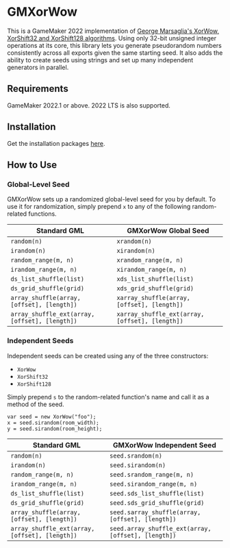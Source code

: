 # GMXorWow

This is a GameMaker 2022 implementation of [George Marsaglia's XorWow, XorShift32 and XorShift128 algorithms](https://www.jstatsoft.org/article/view/v008i14). Using only 32-bit unsigned integer operations at its core, this library lets you generate pseudorandom numbers consistently across all exports given the same starting seed. It also adds the ability to create seeds using strings and set up many independent generators in parallel.

## Requirements

GameMaker 2022.1 or above. 2022 LTS is also supported.

## Installation

Get the installation packages [here](https://www.github.com/dicksonlaw583/GMXorWow/releases).

## How to Use

### Global-Level Seed

GMXorWow sets up a randomized global-level seed for you by default. To use it for randomization, simply prepend `x` to any of the following random-related functions.

| Standard GML | GMXorWow Global Seed |
| --- | --- |
| `random(n)` | `xrandom(n)` |
| `irandom(n)` | `xirandom(n)` |
| `random_range(m, n)` | `xrandom_range(m, n)` |
| `irandom_range(m, n)` | `xirandom_range(m, n)` |
| `ds_list_shuffle(list)` | `xds_list_shuffle(list)` |
| `ds_grid_shuffle(grid)` | `xds_grid_shuffle(grid)` |
| `array_shuffle(array, [offset], [length])` | `xarray_shuffle(array, [offset], [length])` |
| `array_shuffle_ext(array, [offset], [length])` | `xarray_shuffle_ext(array, [offset], [length])` |

### Independent Seeds

Independent seeds can be created using any of the three constructors:

- `XorWow`
- `XorShift32`
- `XorShift128`

Simply prepend `s` to the random-related function's name and call it as a method of the seed.

```
var seed = new XorWow("foo");
x = seed.sirandom(room_width);
y = seed.sirandom(room_height);
```

| Standard GML | GMXorWow Independent Seed |
| --- | --- |
| `random(n)` | `seed.srandom(n)` |
| `irandom(n)` | `seed.sirandom(n)` |
| `random_range(m, n)` | `seed.srandom_range(m, n)` |
| `irandom_range(m, n)` | `seed.sirandom_range(m, n)` |
| `ds_list_shuffle(list)` | `seed.sds_list_shuffle(list)` |
| `ds_grid_shuffle(grid)` | `seed.sds_grid_shuffle(grid)` |
| `array_shuffle(array, [offset], [length])` | `seed.sarray_shuffle(array, [offset], [length])` |
| `array_shuffle_ext(array, [offset], [length])` | `seed.array_shuffle_ext(array, [offset], [length])` |

